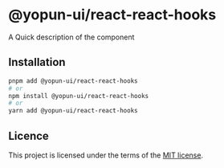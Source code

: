 # @yopun-ui/react-react-hooks

A Quick description of the component

## Installation

```sh
pnpm add @yopun-ui/react-react-hooks
# or
npm install @yopun-ui/react-react-hooks
# or
yarn add @yopun-ui/react-react-hooks
```

## Licence

This project is licensed under the terms of the
[MIT license](https://github.com/yopundotcom/yopun-ui/blob/master/LICENSE).
